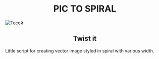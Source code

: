 <h1 align="center">PIC TO SPIRAL</h1>
<img src="https://thumbs.dreamstime.com/b/abstract-d-render-polygonal-human-face-illustration-cyborg-head-construction-artificial-intelligence-concept-146637708.jpg" alt="Тесей">
<h2 align="center">Twist it</h2>


Little script for creating vector image styled in spiral with various width. 

